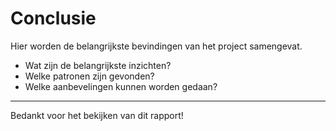 # Conclusie

Hier worden de belangrijkste bevindingen van het project samengevat.

- Wat zijn de belangrijkste inzichten?  
- Welke patronen zijn gevonden?  
- Welke aanbevelingen kunnen worden gedaan?

---

Bedankt voor het bekijken van dit rapport!
